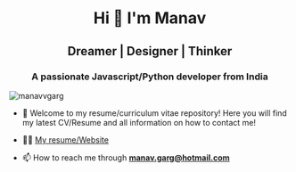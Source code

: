 <h1 align="center">Hi 👋 I'm Manav</h1>
<h2 align="center">Dreamer | Designer | Thinker</h2>
<h3 align="center">A passionate Javascript/Python developer from India</h3>

<p align="left"> <img src="https://komarev.com/ghpvc/?username=manavvgarg" alt="manavvgarg" /> </p>

- 🔎 Welcome to my resume/curriculum vitae repository! Here you will find my latest CV/Resume and all information on how to contact me!

- 👨‍💻 [My resume/Website](https://github.com/ManavvGarg/Resume/blob/main/Resume_Manav_Garg.pdf)

- 📫 How to reach me through **manav.garg@hotmail.com**

